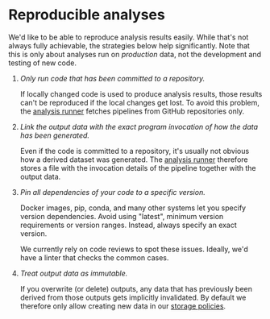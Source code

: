 # Reproducible analyses

We'd like to be able to reproduce analysis results easily. While that's not
always fully achievable, the strategies below help significantly. Note that
this is only about analyses run on _production_ data, not the development and
testing of new code.

1. _Only run code that has been committed to a repository._

   If locally changed code is used to produce analysis results, those
   results can't be reproduced if the local changes get lost. To avoid this
   problem, the [analysis runner](https://github.com/populationgenomics/analysis-runner)
   fetches pipelines from GitHub repositories only.

2. _Link the output data with the exact program invocation of how the data has
   been generated._

   Even if the code is committed to a repository, it's usually not obvious how
   a derived dataset was generated. The [analysis runner](https://github.com/populationgenomics/analysis-runner)
   therefore stores a file with the invocation details of the pipeline
   together with the output data.

3. _Pin all dependencies of your code to a specific version._

   Docker images, pip, conda, and many other systems let you specify version
   dependencies. Avoid using "latest", minimum version requirements or
   version ranges. Instead, always specify an exact version.

   We currently rely on code reviews to spot these issues. Ideally, we'd have
   a linter that checks the common cases.

4. _Treat output data as immutable._

   If you overwrite (or delete) outputs, any data that has previously been
   derived from those outputs gets implicitly invalidated. By default we
   therefore only allow creating new data in our [storage policies](storage_policies).
